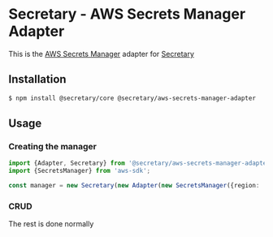 # Secretary - AWS Secrets Manager Adapter

This is the [AWS Secrets Manager](https://aws.amazon.com/secrets-manager/) adapter for [Secretary](https://github.com/secretarysecrets/node)

## Installation 

```bash
$ npm install @secretary/core @secretary/aws-secrets-manager-adapter
```

## Usage

### Creating the manager
```typescript
import {Adapter, Secretary} from '@secretary/aws-secrets-manager-adapter';
import {SecretsManager} from 'aws-sdk';

const manager = new Secretary(new Adapter(new SecretsManager({region: 'us-east-1'})));
```

### CRUD

The rest is done normally
